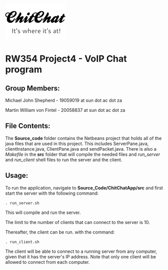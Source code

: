 ![alt text](chitchat.png)

# RW354 Project4 - VoIP Chat program

## Group Members:

Michael John Shepherd   - 19059019 at sun dot ac dot za

Martin William von Fintel       - 20058837 at sun dot ac dot za

## File Contents:

The **Source_code** folder contains the Netbeans project that holds all of the
java files that are used in this project. This includes ServerPane.java,
clientInstance.java, ClientPane.java and sendPacket.java. There is also a *Makefile* in the **src**
folder that will compile the needed files and *run_server* and *run_client*
shell files to run the server and the client.

## Usage:

To run the application, navigate to **Source_Code/ChitChatApp/src** and first start
the server with the following command:

```
. run_server.sh
```

This will compile and run the server.

The limit to the number of clients that can connect to the server is 10.

Thereafter, the client can be run. with the command:

```
. run_client.sh
```

The client will be able to connect to a running server from any computer, given that it has
the server's IP address. Note that only one client will be allowed to connect from each computer.